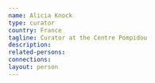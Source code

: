 ```yaml
---
name: Alicia Knock
type: curator
country: France
tagline: Curator at the Centre Pompidou
description:
related-persons:
connections:
layout: person
---
```

